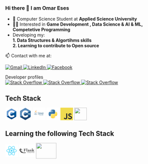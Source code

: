 ### Hi there 👋 I am Omar Eses
- 🏫 Computer Science Student at **Applied Science University**
- 👨‍💻 Interested in **Game Development , Data Science & AI & ML, Competetive Programming**
- Developing my: <br>
  **1. Data Structures & Algortihms skills**<br>
  **2. Learning to contribute to Open source**

📫 Contact with me at: 
<p>
  <a href = "mailto: esesomar01@gmail.com" target="_blank">
    <img alt="Gmail" src="https://img.shields.io/badge/Gmail-D14836?style=for-the-badge&logo=gmail&logoColor=white"/>
  </a>
  <a href="https://www.linkedin.com/in/omar-eses-b68b151a9/" target="_blank">
    <img alt="LinkedIn" src="https://img.shields.io/badge/LinkedIn-0077B5?style=for-the-badge&logo=linkedin&logoColor=white"/>
  </a>
  <a href="https://www.facebook.com/omar.isis/" target="_blank">
    <img alt="Facebook" src="https://img.shields.io/badge/Facebook-1877F2?style=for-the-badge&logo=facebook&logoColor=white"/>
  </a>
</p>
<p> Developer profiles <br>
  <a href="https://stackoverflow.com/users/13444692/omar-eses">
    <img alt="Stack Overflow" src="https://img.shields.io/badge/-Stackoverflow-FE7A16?style=for-the-badge&logo=stack-overflow&logoColor=white"/>
  </a>
  <a href="https://codeforces.com/profile/esom_01">
    <img alt="Stack Overflow" src="https://img.shields.io/badge/Codeforces-445f9d?style=for-the-badge&logo=Codeforces&logoColor=white"/>
  </a>
  <a href="https://www.freecodecamp.org/omar_01">
    <img alt="Stack Overflow" src="https://img.shields.io/badge/free%20code%20camp-27273D?style=for-the-badge&logo=freecodecamp&logoColor=white"/>
  </a>
</p>
<p>
  <h2>Tech Stack</h2>
  <a href="https://www.cprogramming.com/" target="_blank"><img align="center" src="https://raw.githubusercontent.com/github/explore/f3e22f0dca2be955676bc70d6214b95b13354ee8/topics/c/c.png" width="40" height="40"/></a>
  <a href="https://www.cprogramming.com/" target="_blank"><img align="center" src="https://raw.githubusercontent.com/github/explore/180320cffc25f4ed1bbdfd33d4db3a66eeeeb358/topics/cpp/cpp.png" width="40" height="40"/></a>
  <a href="java.com" target="_blank"><img align="center" src="https://raw.githubusercontent.com/github/explore/80688e429a7d4ef2fca1e82350fe8e3517d3494d/topics/java/java.png" width="40" height="40"/></a>
  <a href="https://www.python.org/" target="_blank"><img align="center" src="https://raw.githubusercontent.com/github/explore/80688e429a7d4ef2fca1e82350fe8e3517d3494d/topics/python/python.png" width="40" height="40"/></a>
  <a href="https://www.javascript.com/" target="_blank"><img align="center" src="https://raw.githubusercontent.com/github/explore/80688e429a7d4ef2fca1e82350fe8e3517d3494d/topics/javascript/javascript.png" width="40" height="40"/></a>
  <a href="https://dart.dev/" target="_blank"><img align="center" src="https://dart.dev/assets/shared/dart/logo+text/horizontal/white-e71fb382ad5229792cc704b3ee7a88f8013e986d6e34f0956d89c453b454d0a5.svg" width="40" height="40"/></a>
</p>
<p>
  <h2>Learning the following Tech Stack</h2>
  <a href="https://reactjs.org/" target="_blank"><img align="center" src="https://raw.githubusercontent.com/github/explore/80688e429a7d4ef2fca1e82350fe8e3517d3494d/topics/react/react.png" width="40" height="40"/></a>
  <a href="https://flask.palletsprojects.com/en/2.0.x/" target="_blank"><img align="center" src="https://raw.githubusercontent.com/github/explore/80688e429a7d4ef2fca1e82350fe8e3517d3494d/topics/flask/flask.png" width="50" height="40"/></a>
  <a href="https://spring.io/" target="_blank"><img align="center" src="https://spring.io/images/spring-logo-9146a4d3298760c2e7e49595184e1975.svg" width="65" height="50"/></a>
</p>
<!--**Omar-Eses/Omar-Eses** is a ✨ _special_ ✨ repository because its `README.md` (this file) appears on your GitHub profile.-->
